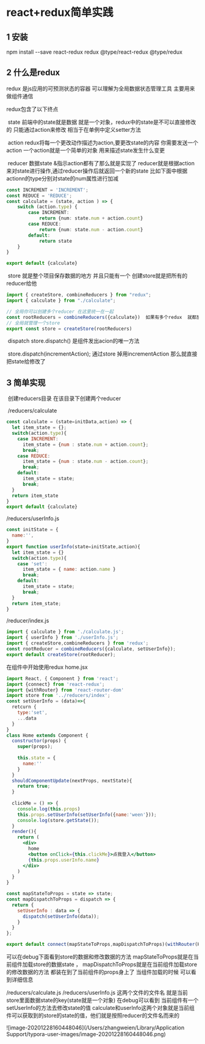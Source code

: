 # react+redux简单实践

## 1 安装

 npm install --save react-redux redux @type/react-redux @type/redux

## 2 什么是redux

redux 是js应用的可预测状态的容器 可以理解为全局数据状态管理工具 主要用来做组件通信

redux包含了以下终点

​	state  前端中的state就是数据 就是一个对象，redux中的state是不可以直接修改的  只能通过action来修改 				相当于在单例中定义setter方法

​	action  redux将每一个更改动作描述为action,要更改state的内容 你需要发送一个action  一个action就是一个简单的对象  用来描述state发生什么变更

​	reducer  数据state &指示action都有了那么就是实现了  reducer就是根据action来对state进行操作,通过reducer操作后就返回一个新的state   比如下面中根据actionn的type分别对state的num属性进行加减

```typescript
const INCREMENT = 'INCREMENT';
const REDUCE = 'REDUCE';
const calculate = (state, action ) => {
    switch (action.type) {
        case INCREMENT:
            return {num: state.num + action.count}
        case REDUCE:
            return {num: state.num - action.count}
        default:
            return state
    }
}

export default {calculate}
```

​	store    就是整个项目保存数据的地方 并且只能有一个 创建store就是把所有的reducer给他

```jsx
import { createStore, combineReducers } from "redux";
import { calculate } from "./calculate";

// 全局你可以创建多个reducer 在这里统一在一起
const rootReducers = combineReducers({calculate})  如果有多个redux  就都放在这个对象里面
// 全局就管理一个store
export const store = createStore(rootReducers)
```

​	dispatch  store.dispatch()   是组件发出acion的唯一方法

​    		store.dispatch(incrementAction);  通过store 掉用incrementAction   那么就直接把state给修改了

## 3 简单实现

​     创建reducers目录  在该目录下创建两个reducer

​     /reducers/calculate

~~~javascript
const calculate = (state=initData,action) => {
  let item_state = {};
  switch(action.type){
    case INCREMENT:
      item_state = {num : state.num + action.count};
      break;
    case REDUCE:
      item_state = {num : state.num - action.count};
      break;
    default:
      item_state = state;
      break;
  }
  return item_state
}
export default {calculate}
~~~

/reducers/userInfo.js

~~~javascript
const initState = {
  name:'',
} 
export function userInfo(state=initState,action){
  let item_state = {}
  switch(action.type){
    case 'set':
      item_state = { name: action.name }
      break;
    default:
      item_state = state;
      break;
  }
  return item_state;
} 
~~~

/reducer/index.js

~~~javascript
import { calculate } from './calculate.js';
import { userInfo } from './userInfo.js';
import { createStore,combineReducers } from 'redux';
const rootReducer = combineReducers({calculate, setUserInfo});
export default createStore(rootReducer);
~~~

在组件中开始使用redux    home.jsx

~~~jsx
import React, { Component } from 'react';
import {connect} from 'react-redux';
import {withRouter} from 'react-router-dom'
import store from '../reducers/index';
const setUserInfo = (data)=>{
  retcurn {
    type:'set',
    ...data
  }
}
class Home extends Component {
  constructor(props) {
    super(props);
    
    this.state = {
      name:''
    }
  }
  shouldComponentUpdate(nextProps, nextState){
    return true;
  }
  
  clickMe = () => {
    console.log(this.props)
    this.props.setUserInfo(setUserInfo({name:'ween'}));
    console.log(store.getState());
  }
  render(){
    return (
      <div>
        home
        <button onClick={this.clickMe}>点我登入</button>
        {this.props.userInfo.name}
      </div>
    )
  }
}

const mapStateToProps = state => state;
const mapDispatchToProps = dispatch => {
  return {
    setUserInfo : data => {
      dispatch(setUserInfo(data));
    }
  }
};

export default connect(mapStateToProps,mapDispatchToProps)(withRouter(Home));
~~~

可以在debug下面看到store的数据和修改数据的方法   mapStateToProps就是在当前组件加载store的数据state  ， mapDispatchToProps就是在当前组件加载store的修改数据的方法  都装在到了当前组件的props身上了  当组件加载的时候  可以看到详细信息

 /reducers/calculate.js   /reducers/userInfo.js  这两个文件的文件名  就是当前store里面数据state的key(state就是一个对象)  在debug可以看到  当前组件有一个setUserInfo的方法去修改state的值   calculate和userInfo这两个对象就是当前组件可以获取到的store的state的值，他们就是按照reducer的文件名而来的

![image-20201228160448046](/Users/zhangweien/Library/Application Support/typora-user-images/image-20201228160448046.png)